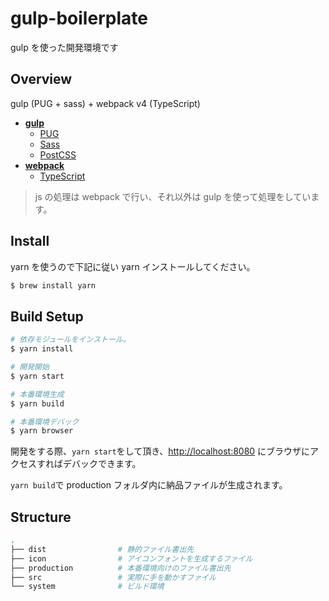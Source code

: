 # gulp-boilerplate

gulp を使った開発環境です

## Overview

gulp (PUG + sass) + webpack v4 (TypeScript)

- [**gulp**](https://github.com/gulpjs/gulp)
  - [PUG](https://github.com/pugjs/pug)
  - [Sass](https://sass-lang.com/)
  - [PostCSS](https://github.com/postcss)
- [**webpack**](https://github.com/webpack/webpack)
  - [TypeScript](https://github.com/babel/babel)

> js の処理は webpack で行い、それ以外は gulp を使って処理をしています。

## Install

yarn を使うので下記に従い yarn インストールしてください。

```bash
$ brew install yarn
```

## Build Setup

```bash
# 依存モジュールをインストール。
$ yarn install

# 開発開始
$ yarn start

# 本番環境生成
$ yarn build

# 本番環境デバック
$ yarn browser
```

開発をする際、`yarn start`をして頂き、[http://localhost:8080](http://localhost:8080) にブラウザにアクセスすればデバックできます。

`yarn build`で production フォルダ内に納品ファイルが生成されます。

## Structure

```sh
.
├── dist                # 静的ファイル書出先
├── icon                # アイコンフォントを生成するファイル
├── production          # 本番環境向けのファイル書出先
├── src                 # 実際に手を動かすファイル
└── system              # ビルド環境
```
